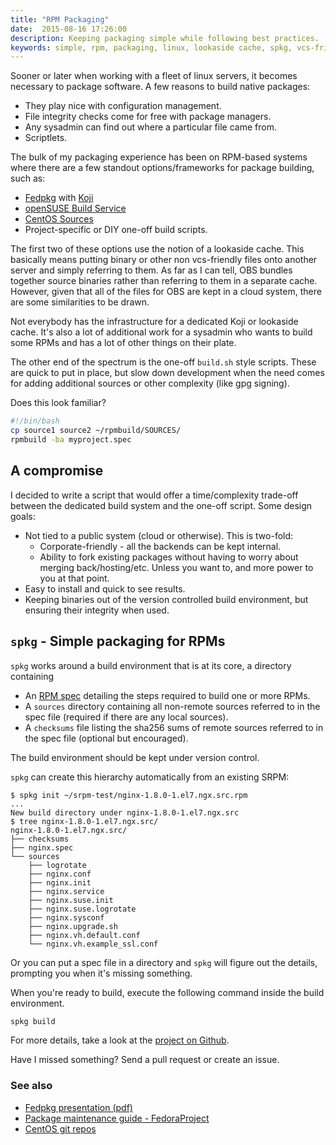 ```yaml
---
title: "RPM Packaging"
date:  2015-08-16 17:26:00
description: Keeping packaging simple while following best practices.
keywords: simple, rpm, packaging, linux, lookaside cache, spkg, vcs-friendly, fedpkg, koji, obs, package management
---
```


Sooner or later when working with a fleet of linux servers, it becomes necessary to package software. A few reasons to build native packages:

* They play nice with configuration management.
* File integrity checks come for free with package managers.
* Any sysadmin can find out where a particular file came from.
* Scriptlets.

The bulk of my packaging experience has been on RPM-based systems where there are a few standout options/frameworks for package building, such as:

* [Fedpkg](https://fedorahosted.org/fedpkg/) with [Koji](https://fedorahosted.org/koji/wiki)
* [openSUSE Build Service](https://build.opensuse.org/)
* [CentOS Sources](http://wiki.centos.org/Sources)
* Project-specific or DIY one-off build scripts.

The first two of these options use the notion of a lookaside cache. This basically means putting binary or other non vcs-friendly files onto another server and simply referring to them. As far as I can tell, OBS bundles together source binaries rather than referring to them in a separate cache. However, given that all of the files for OBS are kept in a cloud system, there are some similarities to be drawn.

Not everybody has the infrastructure for a dedicated Koji or lookaside cache. It's also a lot of additional work for a sysadmin who wants to build some RPMs and has a lot of other things on their plate.

The other end of the spectrum is the one-off <code>build.sh</code> style scripts. These are quick to put in place, but slow down development when the need comes for adding additional sources or other complexity (like gpg signing).

Does this look familiar?

```bash
#!/bin/bash
cp source1 source2 ~/rpmbuild/SOURCES/
rpmbuild -ba myproject.spec
```

## A compromise

I decided to write a script that would offer a time/complexity trade-off between the dedicated build system and the one-off script. Some design goals:

* Not tied to a public system (cloud or otherwise). This is two-fold:
    * Corporate-friendly - all the backends can be kept internal.
    * Ability to fork existing packages without having to worry about merging back/hosting/etc. Unless you want to, and more power to you at that point.
* Easy to install and quick to see results.
* Keeping binaries out of the version controlled build environment, but ensuring their integrity when used.

## <code>spkg</code> - Simple packaging for RPMs

<code>spkg</code> works around a build environment that is at its core, a directory containing

* An [RPM spec](https://fedoraproject.org/wiki/How_to_create_an_RPM_package#Examples) detailing the steps required to build one or more RPMs.
* A <code>sources</code> directory containing all non-remote sources referred to in the spec file (required if there are any local sources).
* A <code>checksums</code> file listing the sha256 sums of remote sources referred to in the spec file (optional but encouraged).

The build environment should be kept under version control.

<code>spkg</code> can create this hierarchy automatically from an existing SRPM:

```
$ spkg init ~/srpm-test/nginx-1.8.0-1.el7.ngx.src.rpm
...
New build directory under nginx-1.8.0-1.el7.ngx.src
$ tree nginx-1.8.0-1.el7.ngx.src/
nginx-1.8.0-1.el7.ngx.src/
├── checksums
├── nginx.spec
└── sources
    ├── logrotate
    ├── nginx.conf
    ├── nginx.init
    ├── nginx.service
    ├── nginx.suse.init
    ├── nginx.suse.logrotate
    ├── nginx.sysconf
    ├── nginx.upgrade.sh
    ├── nginx.vh.default.conf
    └── nginx.vh.example_ssl.conf
```

Or you can put a spec file in a directory and <code>spkg</code> will figure out the details, prompting you when it's missing something.

When you're ready to build, execute the following command inside the build environment.

```bash
spkg build
```

For more details, take a look at the [project on Github](https://github.com/mdsummers/spkg).

Have I missed something? Send a pull request or create an issue.

### See also
* [Fedpkg presentation (pdf)](https://fedoraproject.org/w/uploads/1/1c/Fedpkg-presentation.pdf)
* [Package maintenance guide - FedoraProject](https://fedoraproject.org/wiki/Package_maintenance_guide)
* [CentOS git repos](https://git.centos.org/)
